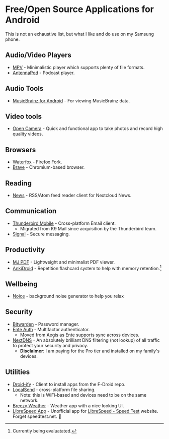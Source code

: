 # Free/Open Source Applications for Android

This is not an exhaustive list, but what I like and do use on my Samsung phone.

## Audio/Video Players

- [MPV](https://mpv.io/ "MPV") - Minimalistic player which supports plenty of file formats.
- [AntennaPod](https://antennapod.org/ "AntennaPod") - Podcast player.

## Audio Tools

- [MusicBrainz for Android](https://musicbrainz.org/doc/MusicBrainz_for_Android "MusicBrainz") - For viewing MusicBrainz data.

## Video tools

- [Open Camera](https://opencamera.org.uk/ "Open Camera") - Quick and functional app to take photos and record high quality videos.

## Browsers

- [Waterfox](https://play.google.com/store/apps/details?id=net.waterfox.android.release "Waterfox on Google Play Store") - Firefox Fork.
- [Brave](https://brave.com/ "Brave") - Chromium-based browser.

## Reading

- [News](https://f-droid.org/en/packages/co.appreactor.news/ "News on F-Droid") - RSS/Atom feed reader client for Nextcloud News.


## Communication

- [Thunderbird Mobile](https://www.thunderbird.net/en-GB/mobile/ "Thunderbird Mobile") - Cross-platform Email client.
  - Migrated from K9 Mail since acquisition by the Thunderbird team.
- [Signal](https://play.google.com/store/apps/details?id=org.thoughtcrime.securesms "Signal on Google Play Store") - Secure messaging.

## Productivity

- [MJ PDF](https://gitlab.com/mudlej_android/mj_pdf_reader "MJ PDF on GitLab") - Lightweight and minimalist PDF viewer.
- [AnkiDroid](https://github.com/ankidroid/Anki-Android/ "AnkiDroid on GitHub") - Repetition flashcard system to help with memory retention.[^1]

## Wellbeing

- [Noice](https://trynoice.com/) - background noise generator to help you relax

## Security

- [Bitwarden](https://bitwarden.com/ "Bitwarden") - Password manager.
- [Ente Auth](https://ente.io/auth/ "Ente Auth") - Multifactor authenticator.
  - Moved from [Aegis](https://getaegis.app/ "Aegis Authenticator") as Ente supports sync across devices.
- [NextDNS](https://nextdns.io/ "NextDNS") - An absolutely brilliant DNS filtering (not lookup) of all traffic to protect your security and privacy.
  - **Disclaimer**: I am paying for the Pro tier and installed on my family's devices.

## Utilities

- [Droid-ify](https://droidify.eu.org/ "Droid-ify") - Client to install apps from the F-Droid repo.
- [LocalSend](https://localsend.org/ "LocalSend") - cross-platform file sharing.
  - Note: this is WiFi-based and devices need to be on the same network.
- [Breezy Weather](https://github.com/breezy-weather/breezy-weather "Breezy Weather on GitHub") - Weather app with a nice looking UI.
- [LibreSpeed App](https://f-droid.org/packages/com.dosse.speedtest/ "LibreSpeed on F-Droid") - Unofficial app for [LibreSpeed - Speed Test](https://librespeed.org/) website. Forget speedtest.net. 🤮

[^1]: Currently being evaluatated.
